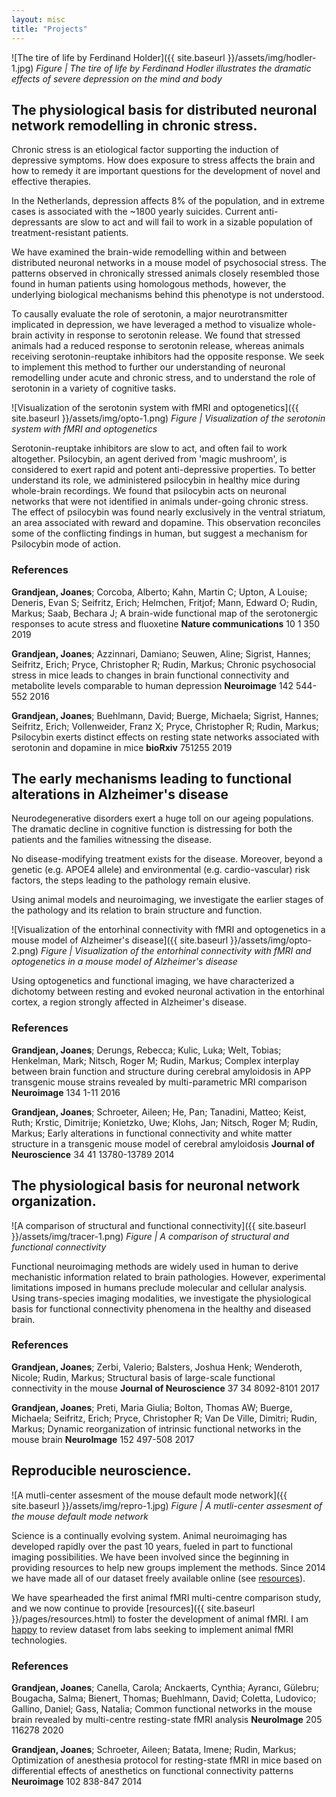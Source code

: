 ```yaml
---
layout: misc
title: "Projects"
---
```

![The tire of life by Ferdinand Holder]({{ site.baseurl }}/assets/img/hodler-1.jpg)
_Figure | The tire of life by Ferdinand Hodler illustrates the dramatic effects of severe depression on the mind and body_

## The physiological basis for distributed neuronal network remodelling in chronic stress.  
Chronic stress is an etiological factor supporting the induction of depressive symptoms. How does exposure to stress affects the brain and how to remedy it are important questions for the development of novel and effective therapies.

In the Netherlands, depression affects 8% of the population, and in extreme cases is associated with the ~1800 yearly suicides. Current anti-depressants are slow to act and will fail to work in a sizable population of treatment-resistant patients.

We have examined the brain-wide remodelling within and between distributed neuronal networks in a mouse model of psychosocial stress. The patterns observed in chronically stressed animals closely resembled those found in human patients using homologous methods, however, the underlying biological mechanisms behind this phenotype is not understood.

To causally evaluate the role of serotonin, a major neurotransmitter implicated in depression, we have leveraged a method to visualize whole-brain activity in response to serotonin release. We found that stressed animals had a reduced response to serotonin release, whereas animals receiving serotonin-reuptake inhibitors had the opposite response. We seek to implement this method to further our understanding of neuronal remodelling under acute and chronic stress, and to understand the role of serotonin in a variety of cognitive tasks.

![Visualization of the serotonin system with fMRI and optogenetics]({{ site.baseurl }}/assets/img/opto-1.png)
_Figure | Visualization of the serotonin system with fMRI and optogenetics_

Serotonin-reuptake inhibitors are slow to act, and often fail to work altogether. Psilocybin, an agent derived from 'magic mushroom', is considered to exert rapid and potent anti-depressive properties. To better understand its role, we administered psilocybin in healthy mice during whole-brain recordings. We found that psilocybin acts on neuronal networks that were not identified in animals under-going chronic stress. The effect of psilocybin was found nearly exclusively in the ventral striatum, an area associated with reward and dopamine. This observation reconciles some of the conflicting findings in human, but suggest a mechanism for Psilocybin mode of action.   

### References
**Grandjean, Joanes**; Corcoba, Alberto; Kahn, Martin C; Upton, A Louise; Deneris, Evan S; Seifritz, Erich; Helmchen, Fritjof; Mann, Edward O; Rudin, Markus; Saab, Bechara J; 	A brain-wide functional map of the serotonergic responses to acute stress and fluoxetine	__Nature communications__	10	1	350	2019

**Grandjean, Joanes**; Azzinnari, Damiano; Seuwen, Aline; Sigrist, Hannes; Seifritz, Erich; Pryce, Christopher R; Rudin, Markus; 	Chronic psychosocial stress in mice leads to changes in brain functional connectivity and metabolite levels comparable to human depression	__Neuroimage__	142		544-552	2016

**Grandjean, Joanes**; Buehlmann, David; Buerge, Michaela; Sigrist, Hannes; Seifritz, Erich; Vollenweider, Franz X; Pryce, Christopher R; Rudin, Markus; 	Psilocybin exerts distinct effects on resting state networks associated with serotonin and dopamine in mice	__bioRxiv__	751255	2019

## The early mechanisms leading to functional alterations in Alzheimer's disease
Neurodegenerative disorders exert a huge toll on our ageing populations. The dramatic decline in cognitive function is distressing for both the patients and the families witnessing the disease.

No disease-modifying treatment exists for the disease. Moreover, beyond a genetic (e.g. APOE4 allele) and environmental (e.g. cardio-vascular) risk factors, the steps leading to the pathology remain elusive.

Using animal models and neuroimaging, we investigate the earlier stages of the pathology and its relation to brain structure and function.

![Visualization of the entorhinal connectivity with fMRI and optogenetics in a mouse model of Alzheimer's disease]({{ site.baseurl }}/assets/img/opto-2.png)
_Figure | Visualization of the entorhinal connectivity with fMRI and optogenetics in a mouse model of Alzheimer's disease_

Using optogenetics and functional imaging, we have characterized a dichotomy between resting and evoked neuronal activation in the entorhinal cortex, a region strongly affected in Alzheimer's disease.

### References
**Grandjean, Joanes**; Derungs, Rebecca; Kulic, Luka; Welt, Tobias; Henkelman, Mark; Nitsch, Roger M; Rudin, Markus; 	Complex interplay between brain function and structure during cerebral amyloidosis in APP transgenic mouse strains revealed by multi-parametric MRI comparison	__Neuroimage__	134		1-11	2016

**Grandjean, Joanes**; Schroeter, Aileen; He, Pan; Tanadini, Matteo; Keist, Ruth; Krstic, Dimitrije; Konietzko, Uwe; Klohs, Jan; Nitsch, Roger M; Rudin, Markus; 	Early alterations in functional connectivity and white matter structure in a transgenic mouse model of cerebral amyloidosis	__Journal of Neuroscience__	34	41	13780-13789	2014

## The physiological basis for neuronal network organization.
![A comparison of structural and functional connectivity]({{ site.baseurl }}/assets/img/tracer-1.png)
_Figure | A comparison of structural and functional connectivity_

Functional neuroimaging methods are widely used in human to derive mechanistic information related to brain pathologies. However, experimental limitations imposed in humans preclude molecular and cellular analysis. Using trans-species imaging modalities, we investigate the physiological basis for functional connectivity phenomena in the healthy and diseased brain.

### References
**Grandjean, Joanes**; Zerbi, Valerio; Balsters, Joshua Henk; Wenderoth, Nicole; Rudin, Markus; 	Structural basis of large-scale functional connectivity in the mouse	__Journal of Neuroscience__	37	34	8092-8101	2017

**Grandjean, Joanes**; Preti, Maria Giulia; Bolton, Thomas AW; Buerge, Michaela; Seifritz, Erich; Pryce, Christopher R; Van De Ville, Dimitri; Rudin, Markus; 	Dynamic reorganization of intrinsic functional networks in the mouse brain	__NeuroImage__	152		497-508	2017

## Reproducible neuroscience.
![A mutli-center assesment of the mouse default mode network]({{ site.baseurl }}/assets/img/repro-1.jpg)
_Figure | A mutli-center assesment of the mouse default mode network_

Science is a continually evolving system. Animal neuroimaging has developed rapidly over the past 10 years, fueled in part to functional imaging possibilities. We have been involved since the beginning in providing resources to help new groups implement the methods. Since 2014 we have made all of our dataset freely available online (see [resources](resources.html)).

We have spearheaded the first animal fMRI multi-centre comparison study, and we now continue to provide [resources]({{ site.baseurl }}/pages/resources.html) to foster the development of animal fMRI. I am [happy](mailto://joanes.grandjean@radboudumc.nl) to review dataset from labs seeking to implement animal fMRI technologies.   

### References
**Grandjean, Joanes**; Canella, Carola; Anckaerts, Cynthia; Ayrancı, Gülebru; Bougacha, Salma; Bienert, Thomas; Buehlmann, David; Coletta, Ludovico; Gallino, Daniel; Gass, Natalia; 	Common functional networks in the mouse brain revealed by multi-centre resting-state fMRI analysis	__NeuroImage__	205		116278	2020

**Grandjean, Joanes**; Schroeter, Aileen; Batata, Imene; Rudin, Markus; 	Optimization of anesthesia protocol for resting-state fMRI in mice based on differential effects of anesthetics on functional connectivity patterns	__Neuroimage__	102		838-847	2014
